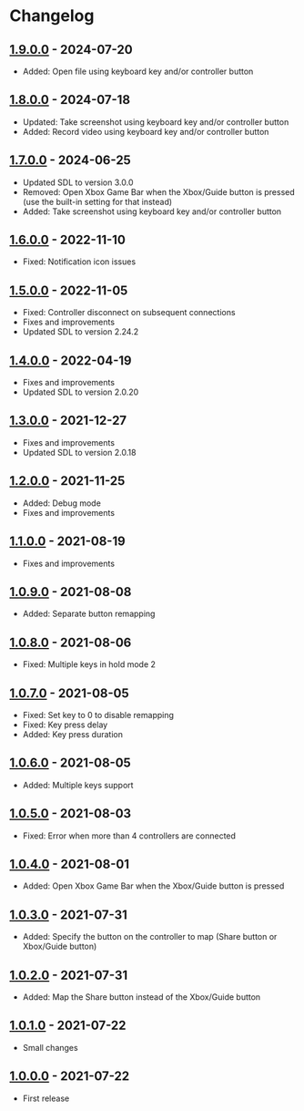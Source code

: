 # Changelog

## [1.9.0.0] - 2024-07-20
- Added: Open file using keyboard key and/or controller button

## [1.8.0.0] - 2024-07-18
- Updated: Take screenshot using keyboard key and/or controller button
- Added: Record video using keyboard key and/or controller button

## [1.7.0.0] - 2024-06-25
- Updated SDL to version 3.0.0
- Removed: Open Xbox Game Bar when the Xbox/Guide button is pressed (use the built-in setting for that instead)
- Added: Take screenshot using keyboard key and/or controller button

## [1.6.0.0] - 2022-11-10
- Fixed: Notification icon issues

## [1.5.0.0] - 2022-11-05
- Fixed: Controller disconnect on subsequent connections
- Fixes and improvements
- Updated SDL to version 2.24.2

## [1.4.0.0] - 2022-04-19
- Fixes and improvements
- Updated SDL to version 2.0.20

## [1.3.0.0] - 2021-12-27
- Fixes and improvements
- Updated SDL to version 2.0.18

## [1.2.0.0] - 2021-11-25
- Added: Debug mode
- Fixes and improvements

## [1.1.0.0] - 2021-08-19
- Fixes and improvements

## [1.0.9.0] - 2021-08-08
- Added: Separate button remapping

## [1.0.8.0] - 2021-08-06
- Fixed: Multiple keys in hold mode 2

## [1.0.7.0] - 2021-08-05
- Fixed: Set key to 0 to disable remapping
- Fixed: Key press delay
- Added: Key press duration

## [1.0.6.0] - 2021-08-05
- Added: Multiple keys support

## [1.0.5.0] - 2021-08-03
- Fixed: Error when more than 4 controllers are connected

## [1.0.4.0] - 2021-08-01
- Added: Open Xbox Game Bar when the Xbox/Guide button is pressed

## [1.0.3.0] - 2021-07-31
- Added: Specify the button on the controller to map (Share button or Xbox/Guide button)

## [1.0.2.0] - 2021-07-31
- Added: Map the Share button instead of the Xbox/Guide button

## [1.0.1.0] - 2021-07-22
- Small changes

## [1.0.0.0] - 2021-07-22
- First release

[1.9.0.0]: https://github.com/Adam777Z/xbox-controller-button-remapper/releases/tag/1.9.0.0
[1.8.0.0]: https://github.com/Adam777Z/xbox-controller-button-remapper/releases/tag/1.8.0.0
[1.7.0.0]: https://github.com/Adam777Z/xbox-controller-button-remapper/releases/tag/1.7.0.0
[1.6.0.0]: https://github.com/Adam777Z/xbox-controller-button-remapper/releases/tag/1.6.0.0
[1.5.0.0]: https://github.com/Adam777Z/xbox-controller-button-remapper/releases/tag/1.5.0.0
[1.4.0.0]: https://github.com/Adam777Z/xbox-controller-button-remapper/releases/tag/1.4.0.0
[1.3.0.0]: https://github.com/Adam777Z/xbox-controller-button-remapper/releases/tag/1.3.0.0
[1.2.0.0]: https://github.com/Adam777Z/xbox-controller-button-remapper/releases/tag/1.2.0.0
[1.1.0.0]: https://github.com/Adam777Z/xbox-controller-button-remapper/releases/tag/1.1.0.0
[1.0.9.0]: https://github.com/Adam777Z/xbox-controller-button-remapper/releases/tag/1.0.9.0
[1.0.8.0]: https://github.com/Adam777Z/xbox-controller-button-remapper/releases/tag/1.0.8.0
[1.0.7.0]: https://github.com/Adam777Z/xbox-controller-button-remapper/releases/tag/1.0.7.0
[1.0.6.0]: https://github.com/Adam777Z/xbox-controller-button-remapper/releases/tag/1.0.6.0
[1.0.5.0]: https://github.com/Adam777Z/xbox-controller-button-remapper/releases/tag/1.0.5.0
[1.0.4.0]: https://github.com/Adam777Z/xbox-controller-button-remapper/releases/tag/1.0.4.0
[1.0.3.0]: https://github.com/Adam777Z/xbox-controller-button-remapper/releases/tag/1.0.3.0
[1.0.2.0]: https://github.com/Adam777Z/xbox-controller-button-remapper/releases/tag/1.0.2.0
[1.0.1.0]: https://github.com/Adam777Z/xbox-controller-button-remapper/releases/tag/1.0.1.0
[1.0.0.0]: https://github.com/Adam777Z/xbox-controller-button-remapper/releases/tag/1.0.0.0